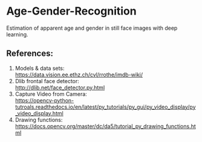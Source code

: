 # Age-Gender-Recognition
Estimation of apparent age and gender in still face images with deep learning.

## References:
1) Models & data sets:  
https://data.vision.ee.ethz.ch/cvl/rrothe/imdb-wiki/
2) Dlib frontal face detector:  
http://dlib.net/face_detector.py.html
3) Capture Video from Camera:  
https://opencv-python-tutroals.readthedocs.io/en/latest/py_tutorials/py_gui/py_video_display/py_video_display.html
4) Drawing functions:  
https://docs.opencv.org/master/dc/da5/tutorial_py_drawing_functions.html
